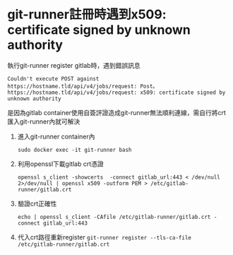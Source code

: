 # git-runner註冊時遇到x509: certificate signed by unknown authority

執行git-runner register gitlab時，遇到錯誤訊息

    Couldn't execute POST against https://hostname.tld/api/v4/jobs/request: Post。
    https://hostname.tld/api/v4/jobs/request: x509: certificate signed by unknown authority
是因為gitlab container使用自簽評證造成git-runner無法順利連線，需自行將crt匯入git-runner內就可解決

 1. 進入git-runner container內
 
    `sudo docker exec -it git-runner bash`

 2. 利用openssl下載gitlab crt憑證
  

    `openssl s_client -showcerts  -connect gitlab_url:443 < /dev/null 2>/dev/null | openssl x509 -outform PEM > /etc/gitlab-runner/gitlab.crt`

 3. 驗證crt正確性
 

    `echo | openssl s_client -CAfile /etc/gitlab-runner/gitlab.crt -connect gitlab_url:443`

 4. 代入crt路徑重新register
      `git-runner register --tls-ca-file /etc/gitlab-runner/gitlab.crt`
 
